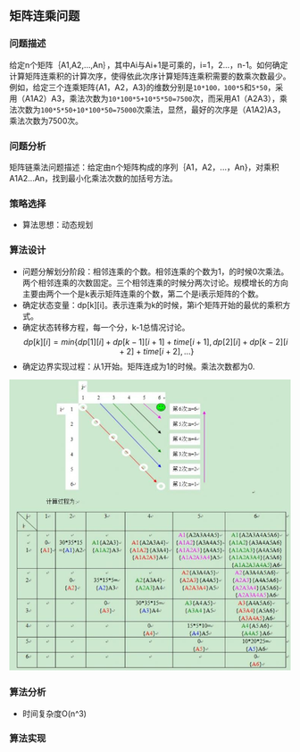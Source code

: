 ## 矩阵连乘问题


### 问题描述
给定n个矩阵｛A1,A2,…,An｝，其中Ai与Ai+1是可乘的，i=1，2…，n-1。如何确定计算矩阵连乘积的计算次序，使得依此次序计算矩阵连乘积需要的数乘次数最少。例如，给定三个连乘矩阵{A1，A2，A3}的维数分别是`10*100，100*5`和`5*50`，采用（A1A2）A3，乘法次数为`10*100*5+10*5*50=7500`次，而采用A1（A2A3），乘法次数为`100*5*50+10*100*50=75000`次乘法，显然，最好的次序是（A1A2)A3，乘法次数为7500次。

### 问题分析
矩阵链乘法问题描述：给定由n个矩阵构成的序列｛A1，A2，...，An}，对乘积A1A2...An，找到最小化乘法次数的加括号方法。


### 策略选择

* 算法思想：动态规划

### 算法设计

* 问题分解划分阶段：相邻连乘的个数。相邻连乘的个数为1，的时候0次乘法。两个相邻连乘的次数固定。三个相邻连乘的时候分两次讨论。规模增长的方向主要由两个一个是k表示矩阵连乘的个数，第二个是i表示矩阵的个数。
* 确定状态变量：dp[k][i]。表示连乘为k的时候，第i个矩阵开始的最优的乘积方式。
* 确定状态转移方程，每一个分，k-1总情况讨论。
$$
dp[k][i]=min\{dp[1][i]+dp[k-1][i+1]+time[i+1],dp[2][i]+dp[k-2][i+2]+time[i+2],...\}
$$
* 确定边界实现过程：从1开始。矩阵连成为1的时候。乘法次数都为0.

![](image/2021-04-01-22-33-51.png)
### 算法分析
* 时间复杂度O(n^3)

### 算法实现

```
```